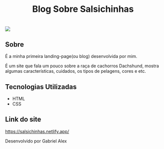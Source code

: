 <h1 align="center">
    Blog Sobre Salsichinhas
</h1>

<h1>
    <img src="assets/apresentacao/dachshundblog.gif">
</h1>

## Sobre

É a minha primeira landing-page(ou blog) desenvolvida por mim.

É um site que fala um pouco sobre a raça de cachorros Dachshund, mostra algumas características, cuidados, os tipos de pelagens, cores e etc.

## Tecnologias Utilizadas

- HTML
- CSS

## Link do site

https://salsichinhas.netlify.app/

Desenvolvido por Gabriel Alex
